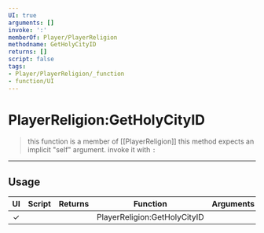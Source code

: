 ```yaml
---
UI: true
arguments: []
invoke: ':'
memberOf: Player/PlayerReligion
methodname: GetHolyCityID
returns: []
script: false
tags:
- Player/PlayerReligion/_function
- function/UI
---
```

# PlayerReligion:GetHolyCityID
> this function is a member of [[PlayerReligion]]
> this method expects an implicit "self" argument. invoke it with `:`
-----
## Usage
|  UI | Script | Returns | Function | Arguments |
|:---:|:------:|-------:|:--------:|:---------|
|✓| ||PlayerReligion:GetHolyCityID||
